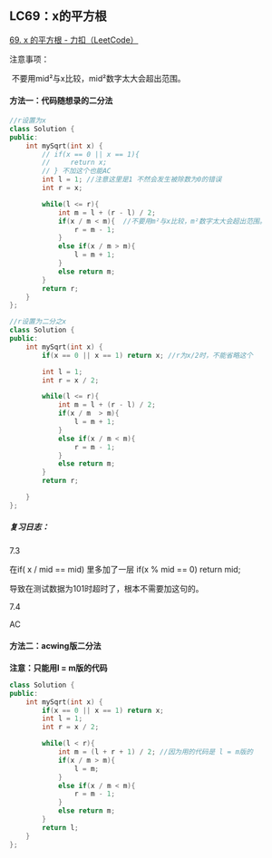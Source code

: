 ## LC69：x的平方根

[69. x 的平方根 - 力扣（LeetCode）](https://leetcode.cn/problems/sqrtx/)

注意事项：

​		不要用mid²与x比较，mid²数字太大会超出范围。

#### 方法一：代码随想录的二分法

```c++
//r设置为x
class Solution {
public:
    int mySqrt(int x) {
        // if(x == 0 || x == 1){
        //     return x;
        // } 不加这个也能AC
        int l = 1; //注意这里是1 不然会发生被除数为0的错误
        int r = x;

        while(l <= r){
            int m = l + (r - l) / 2;
            if(x / m < m){  //不要用m²与x比较，m²数字太大会超出范围。
                r = m - 1;
            }
            else if(x / m > m){
                l = m + 1;
            }
            else return m;
        }
        return r;
    }
};
```



```c++
//r设置为二分之x
class Solution {
public:
    int mySqrt(int x) {
        if(x == 0 || x == 1) return x; //r为x/2时，不能省略这个

        int l = 1;
        int r = x / 2;

        while(l <= r){
            int m = l + (r - l) / 2;
            if(x / m  > m){
                l = m + 1;
            }
            else if(x / m < m){
                r = m - 1;
            }
            else return m;
        }
        return r;

    }
};
```

##### 复习日志：

7.3 

在if( x / mid == mid) 里多加了一层 if(x % mid == 0) return mid;

导致在测试数据为101时超时了，根本不需要加这句的。

7.4

AC

#### 方法二：acwing版二分法

**注意：只能用l = m版的代码**

```c++
class Solution {
public:
    int mySqrt(int x) {
        if(x == 0 || x == 1) return x;
        int l = 1;
        int r = x / 2;

        while(l < r){
            int m = (l + r + 1) / 2; //因为用的代码是 l = m版的
            if(x / m > m){
                l = m;
            }
            else if(x / m < m){
                r = m - 1;
            }
            else return m;
        }
        return l;
    }
};
```

